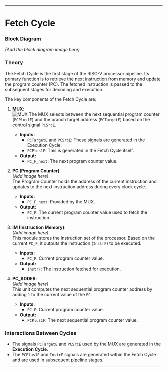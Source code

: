 
---

# Fetch Cycle  

### Block Diagram  
*(Add the block diagram image here)*  

### Theory  
The Fetch Cycle is the first stage of the RISC-V processor pipeline. Its primary function is to retrieve the next instruction from memory and update the program counter (PC). The fetched instruction is passed to the subsequent stages for decoding and execution.  

The key components of the Fetch Cycle are:  

1. **MUX**:  
   ![MUX](https://github.com/user-attachments/assets/389dba73-9498-4050-866c-4ec9f2b6cdce)
   The MUX selects between the next sequential program counter (`PCPlus1F`) and the branch target address (`PCTargetE`) based on the control signal `PCSrcE`.  
   - **Inputs:**  
     - `PCTargetE` and `PCSrcE`: These signals are generated in the Execution Cycle.  
     - `PCPlus1F`: This is generated in the Fetch Cycle itself.  
   - **Output:**  
     - `PC_F_next`: The next program counter value.  

2. **PC (Program Counter)**:  
   *(Add image here)*  
   The Program Counter holds the address of the current instruction and updates to the next instruction address during every clock cycle.  
   - **Inputs:**  
     - `PC_F_next`: Provided by the MUX.  
   - **Output:**  
     - `PC_F`: The current program counter value used to fetch the instruction.  

3. **IM (Instruction Memory)**:  
   *(Add image here)*  
   This module stores the instruction set of the processor. Based on the current `PC_F`, it outputs the instruction (`InstrF`) to be executed.  
   - **Inputs:**  
     - `PC_F`: Current program counter value.  
   - **Output:**  
     - `InstrF`: The instruction fetched for execution.  

4. **PC_ADDER**:  
   *(Add image here)*  
   This unit computes the next sequential program counter address by adding `1` to the current value of the `PC`.  
   - **Inputs:**  
     - `PC_F`: Current program counter value.  
   - **Output:**  
     - `PCPlus1F`: The next sequential program counter value.  

### Interactions Between Cycles  
- The signals `PCTargetE` and `PCSrcE` used by the MUX are generated in the **Execution Cycle**.  
- The `PCPlus1F` and `InstrF` signals are generated within the Fetch Cycle and are used in subsequent pipeline stages.  

---

